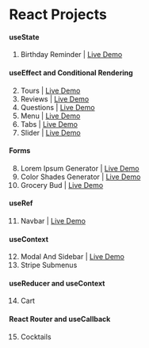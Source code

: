 # React Projects

#### useState

1. Birthday Reminder | [Live Demo](https://react-projects-1-birthday-reminder.netlify.app/)

#### useEffect and Conditional Rendering

2. Tours | [Live Demo](https://react-projects-2-tours.netlify.app/)
3. Reviews | [Live Demo](https://react-projects-3-reviews.netlify.app/)
4. Questions | [Live Demo](https://react-projects-4-accordion.netlify.app/)
5. Menu | [Live Demo](https://react-projects-5-menu.netlify.app/)
6. Tabs | [Live Demo](https://react-projects-6-tabs.netlify.app/)
7. Slider | [Live Demo](https://react-projects-7-slider.netlify.app/)

#### Forms

8. Lorem Ipsum Generator | [Live Demo](https://react-projects-8-lorem-ipsum-generator.netlify.app/)
9. Color Shades Generator | [Live Demo](https://react-projects-9-color-generator.netlify.app/)
10. Grocery Bud | [Live Demo](https://react-projects-10-grocery-bud.netlify.app/)

#### useRef

11. Navbar | [Live Demo](https://react-projects-11-navbar.netlify.app/)

#### useContext

12. Modal And Sidebar | [Live Demo](https://react-projects-12-sidebar-modal.netlify.app/)
13. Stripe Submenus

#### useReducer and useContext

14. Cart

#### React Router and useCallback

15. Cocktails
